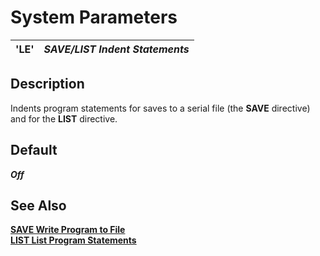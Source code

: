 # System Parameters

**'LE'** |  **_SAVE/LIST Indent Statements_**  
---|---  
  
##  Description

Indents program statements for saves to a serial file (the **SAVE** directive) and for the **LIST** directive.

##  Default

**_Off_**

## See Also

**[SAVE Write Program to File](../directives/save.md)  
[LIST List Program Statements](../directives/list.md)**
